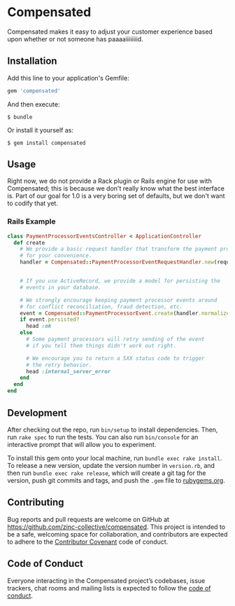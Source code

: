 # Compensated

Compensated makes it easy to adjust your customer experience based upon whether or not someone has paaaaiiiiiiiid.

## Installation

Add this line to your application's Gemfile:

```ruby
gem 'compensated'
```

And then execute:

    $ bundle

Or install it yourself as:

    $ gem install compensated

## Usage

Right now, we do not provide a Rack plugin or Rails engine for use with Compensated; this is because we don't really know what the best interface is. Part of our goal for 1.0 is a very boring set of defaults, but we don't want to codify that yet.


### Rails Example
```rb
class PaymentProcessorEventsController < ApplicationController
  def create
    # We provide a basic request handler that transform the payment processor event data
    # for your convenience.
    handler = Compensated::PaymentProcessorEventRequestHandler.new(request)


    # If you use ActiveRecord, we provide a model for persisting the
    # events in your database.

    # We strongly encourage keeping payment processor events around
    # for conflict reconciliation, fraud detection, etc.
    event = Compensated::PaymentProcessorEvent.create(handler.normalized_event_data)
    if event.persisted?
      head :ok
    else
      # Some payment processors will retry sending of the event
      # if you tell them things didn't work out right.

      # We encourage you to return a 5XX status code to trigger
      # the retry behavior.
      head :internal_server_error
    end
  end
end
```


## Development

After checking out the repo, run `bin/setup` to install dependencies. Then, run `rake spec` to run the tests. You can also run `bin/console` for an interactive prompt that will allow you to experiment.

To install this gem onto your local machine, run `bundle exec rake install`. To release a new version, update the version number in `version.rb`, and then run `bundle exec rake release`, which will create a git tag for the version, push git commits and tags, and push the `.gem` file to [rubygems.org](https://rubygems.org).

## Contributing

Bug reports and pull requests are welcome on GitHub at https://github.com/zinc-collective/compensated. This project is intended to be a safe, welcoming space for collaboration, and contributors are expected to adhere to the [Contributor Covenant](http://contributor-covenant.org) code of conduct.

## Code of Conduct

Everyone interacting in the Compensated project’s codebases, issue trackers, chat rooms and mailing lists is expected to follow the [code of conduct](https://github.com/zinc-collective/compensated/blob/primary/CODE_OF_CONDUCT.md).

